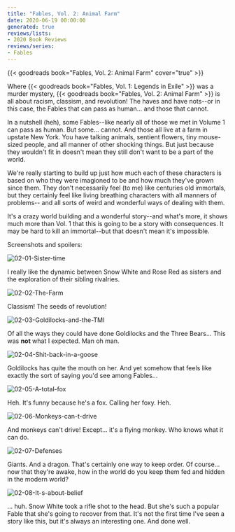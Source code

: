 ```yaml
---
title: "Fables, Vol. 2: Animal Farm"
date: 2020-06-19 00:00:00
generated: true
reviews/lists:
- 2020 Book Reviews
reviews/series:
- Fables
---
```

{{< goodreads book="Fables, Vol. 2: Animal Farm" cover="true" >}}

Where {{< goodreads book="Fables, Vol. 1: Legends in Exile" >}} was a murder mystery, {{< goodreads book="Fables, Vol. 2: Animal Farm" >}} is all about racism, classism, and revolution! The haves and have nots--or in this case, the Fables that can pass as human... and those that cannot.  

In a nutshell (heh), some Fables--like nearly all of those we met in Volume 1 can pass as human. But some... cannot. And those all live at a farm in upstate New York. You have talking animals, sentient flowers, tiny mouse-sized people, and all manner of other shocking things. But just because they wouldn't fit in doesn't mean they still don't want to be a part of the world.  

<!--more-->

We're really starting to build up just how much each of these characters is based on who they were imagioned to be and how much they've grown since them. They don't necessarily feel (to me) like centuries old immortals, but they certainly feel like living breathing characters with all manners of problems-- and all sorts of weird and wonderful ways of dealing with them.  

It's a crazy world building and a wonderful story--and what's more, it shows much more than Vol. 1 that this is going to be a story with consequences. It may be hard to kill an immortal--but that doesn't mean it's impossible.  

Screenshots and spoilers:  

![02-01-Sister-time](/embeds/books/attachments/02-01-sister-time.jpg)  

I really like the dynamic between Snow White and Rose Red as sisters and the exploration of their sibling rivalries.  

![02-02-The-Farm](/embeds/books/attachments/02-02-the-farm.jpg)  

Classism! The seeds of revolution!  

![02-03-Goldilocks-and-the-TMI](/embeds/books/attachments/02-03-goldilocks-and-the-tmi.jpg)  

Of all the ways they could have done Goldilocks and the Three Bears... This was **not** what I expected. Man oh man.  

![02-04-Shit-back-in-a-goose](/embeds/books/attachments/02-04-shit-back-in-a-goose.jpg)  

Goldilocks has quite the mouth on her. And yet somehow that feels like exactly the sort of saying you'd see among Fables...  

![02-05-A-total-fox](/embeds/books/attachments/02-05-a-total-fox.jpg)  

Heh. It's funny because he's a fox. Calling her foxy. Heh.  

![02-06-Monkeys-can-t-drive](/embeds/books/attachments/02-06-monkeys-can-t-drive.jpg)  

And monkeys can't drive! Except... it's a flying monkey. Who knows what it can do.  

![02-07-Defenses](/embeds/books/attachments/02-07-defenses.jpg)  

Giants. And a dragon. That's certainly one way to keep order. Of course... now that they're awake, how in the world do you keep them fed and hidden in the modern world?  

![02-08-It-s-about-belief](/embeds/books/attachments/02-08-it-s-about-belief.jpg)  

... huh. Snow White took a rifle shot to the head. But she's such a popular Fable that she's going to recover from that. It's not the first time I've seen a story like this, but it's always an interesting one. And done well.


